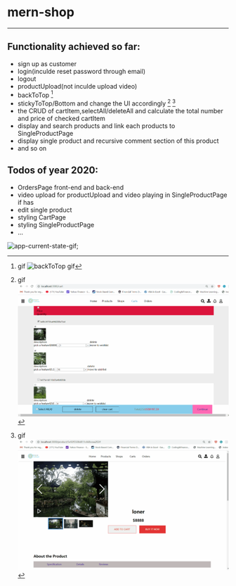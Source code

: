 # mern-shop 
---
## Functionality achieved so far:
- sign up as customer
- login(inculde reset password through email)
- logout
- productUpload(not inculde upload video)
- backToTop [^1]
- stickyToTop/Bottom and change the UI accordingly [^2] [^3]
- the CRUD of cartItem,selectAll/deleteAll and calculate the total number and price of checked cartItem
- display and search products and link each products to SingleProductPage
- display single product and recursive comment section of this product
- and so on

## Todos of year 2020:
* OrdersPage front-end and back-end
* video  upload for productUpload and video playing in SingleProductPage if has
* edit single product 
* styling CartPage
* styling SingleProductPage
* ...

![app-current-state-gif](demos/gifs/developing.gif);

[^1]: gif
    ![backToTop gif](demos/gifs/backToTop.gif)

[^2]: gif
    ![stickyToBottom](demos/gifs/stickyToBottom.gif)

[^3]: gif
    ![stickyToTop](demos/gifs/stickyToTop.gif)
